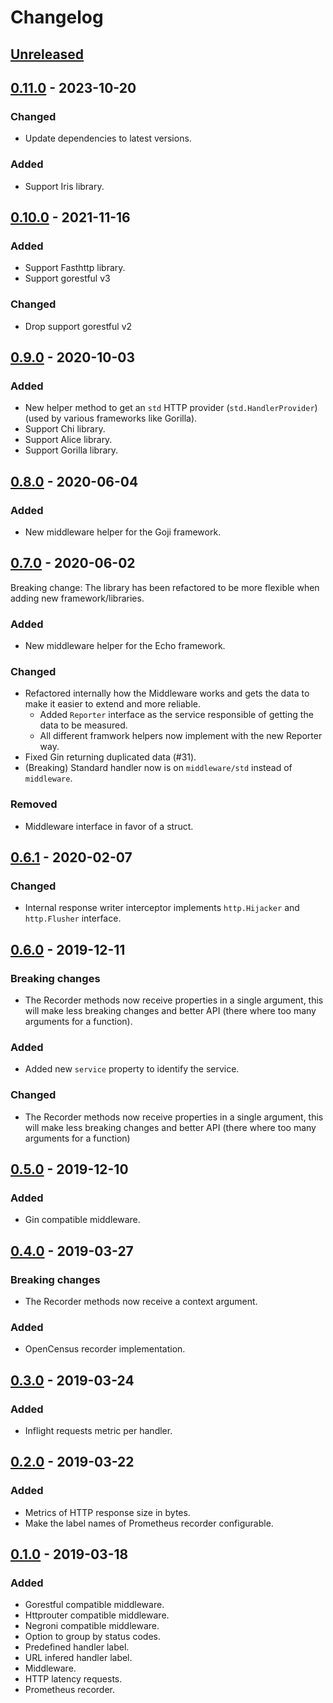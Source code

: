# Changelog

## [Unreleased]

## [0.11.0] - 2023-10-20

### Changed

- Update dependencies to latest versions.

### Added

- Support Iris library.

## [0.10.0] - 2021-11-16

### Added

- Support Fasthttp library.
- Support gorestful v3

### Changed

- Drop support gorestful v2

## [0.9.0] - 2020-10-03

### Added

- New helper method to get an `std` HTTP provider (`std.HandlerProvider`) (used by various frameworks like Gorilla).
- Support Chi library.
- Support Alice library.
- Support Gorilla library.

## [0.8.0] - 2020-06-04

### Added

- New middleware helper for the Goji framework.

## [0.7.0] - 2020-06-02

Breaking change: The library has been refactored to be more flexible when adding new framework/libraries.

### Added

- New middleware helper for the Echo framework.

### Changed

- Refactored internally how the Middleware works and gets the data to make it easier to extend and more reliable.
  - Added `Reporter` interface as the service responsible of getting the data to be measured.
  - All different framwork helpers now implement with the new Reporter way.
- Fixed Gin returning duplicated data (#31).
- (Breaking) Standard handler now is on `middleware/std` instead of `middleware`.

### Removed

- Middleware interface in favor of a struct.

## [0.6.1] - 2020-02-07

### Changed

- Internal response writer interceptor implements `http.Hijacker` and `http.Flusher` interface.

## [0.6.0] - 2019-12-11

### Breaking changes

- The Recorder methods now receive properties in a single argument, this will make less breaking changes and better API (there where too many arguments for a function).

### Added

- Added new `service` property to identify the service.

### Changed

- The Recorder methods now receive properties in a single argument, this will make less breaking changes and better API (there where too many arguments for a function)

## [0.5.0] - 2019-12-10

### Added

- Gin compatible middleware.

## [0.4.0] - 2019-03-27

### Breaking changes

- The Recorder methods now receive a context argument.

### Added

- OpenCensus recorder implementation.

## [0.3.0] - 2019-03-24

### Added

- Inflight requests metric per handler.

## [0.2.0] - 2019-03-22

### Added

- Metrics of HTTP response size in bytes.
- Make the label names of Prometheus recorder configurable.

## [0.1.0] - 2019-03-18

### Added

- Gorestful compatible middleware.
- Httprouter compatible middleware.
- Negroni compatible middleware.
- Option to group by status codes.
- Predefined handler label.
- URL infered handler label.
- Middleware.
- HTTP latency requests.
- Prometheus recorder.

[unreleased]: https://github.com/slok/go-http-metrics/compare/v0.11.0...HEAD
[0.11.0]: https://github.com/slok/go-http-metrics/compare/v0.10.0...v0.11.0
[0.10.0]: https://github.com/slok/go-http-metrics/compare/v0.9.0...v0.10.0
[0.9.0]: https://github.com/slok/go-http-metrics/compare/v0.8.0...v0.9.0
[0.8.0]: https://github.com/slok/go-http-metrics/compare/v0.7.0...v0.8.0
[0.7.0]: https://github.com/slok/go-http-metrics/compare/v0.6.1...v0.7.0
[0.6.1]: https://github.com/slok/go-http-metrics/compare/v0.6.0...v0.6.1
[0.6.0]: https://github.com/slok/go-http-metrics/compare/v0.5.0...v0.6.0
[0.5.0]: https://github.com/slok/go-http-metrics/compare/v0.4.0...v0.5.0
[0.4.0]: https://github.com/slok/go-http-metrics/compare/v0.3.0...v0.4.0
[0.3.0]: https://github.com/slok/go-http-metrics/compare/v0.2.0...v0.3.0
[0.2.0]: https://github.com/slok/go-http-metrics/compare/v0.1.0...v0.2.0
[0.1.0]: https://github.com/slok/go-http-metrics/releases/tag/v0.1.0
